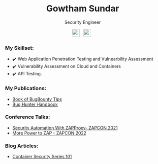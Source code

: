 

<!--
### Hi there 👋
**gowth4m/gowth4m** is a ✨ _special_ ✨ repository because its `README.md` (this file) appears on your GitHub profile.

Here are some ideas to get you started:

- 🔭 I’m currently working on ...
- 🌱 I’m currently learning ...
- 👯 I’m looking to collaborate on ...
- 🤔 I’m looking for help with ...
- 💬 Ask me about ...
- 📫 How to reach me: ...
- 😄 Pronouns: ...
- ⚡ Fun fact: ...
<img src="https://media.giphy.com/media/hvRJCLFzcasrR4ia7z/giphy.gif" width="25px">
-->


<div align="center">
  <h1> Gowtham Sundar </h1>
  <p>  Security Engineer
</p>
</div>
 
<p align='center'> 
<a href="https://www.linkedin.com/in/gowtham-sundar-6669b380/"><img height="25" src="https://img.shields.io/badge/LinkedIn-0077B5?style=for-the-badge&logo=linkedin&logoColor=white"></a>&nbsp;&nbsp;
<a href="https://twitter.com/@gowsundar"><img height="25" src="https://img.shields.io/badge/twitter-%231DA1F2.svg?&style=for-the-badge&logo=twitter&logoColor=white"></a>&nbsp;&nbsp;

### My Skillset: 

- ✔️ Web Application Penetration Testing and Vulnearbility Assessment
- ✔️ Vulnerability Assessment on Cloud and Containers
- ✔️ API Testing. 

### My Publications: 

  - [Book of BugBounty Tips](https://gowsundar.gitbook.io/book-of-bugbounty-tips/)
  - [Bug Hunter Handbook](https://gowthams.gitbook.io/bughunter-handbook/)

### Conference Talks:
  
  - [Security Automation With ZAPProxy- ZAPCON 2021](https://www.youtube.com/watch?v=hLNLBcY0L-M)
  - [More Power to ZAP - ZAPCON 2022](https://www.youtube.com/watch?v=N4OEtVCda6s)

### Blog Articles:
  
  - [Container Security Series 101](https://faun.pub/container-security-101-scanning-images-for-vulnerabilities-8030af2441ba)
